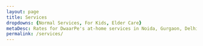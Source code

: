 ```yaml
---
layout: page
title: Services
dropdowns: {Normal Services, For Kids, Elder Care} 
metaDesc: Rates for DwaarPe's at-home services in Noida, Gurgaon, Delhi, Ghaziabad, Faridabad; facials, waxing, massage, pedicure, manicure; including our Ayurvedic products-based services
permalink: /services/
---
```


